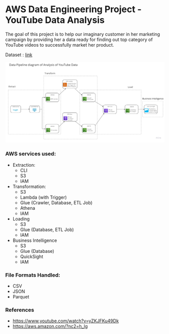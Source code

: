 # AWS Data Engineering Project - YouTube Data Analysis

The goal of this project is to help our imaginary customer in her marketing campaign by providing her a data ready for finding out top category of YouTube videos to successfully market her product.  

Dataset : [link](https://www.kaggle.com/datasets/datasnaek/youtube-new)



![My Image](data_pipeline_flowchart.jpg)


### AWS services used:

* Extraction:
    * CLI
    * S3
    * IAM
* Transformation:
    * S3 
    * Lambda (with Trigger)
    * Glue (Crawler, Database, ETL Job)
    * Athena
    * IAM
* Loading
    * S3
    * Glue (Database, ETL Job)
    * IAM
* Business Intelligence
    * S3
    * Glue (Database)
    * QuickSight
    * IAM



### File Formats Handled:
* CSV
* JSON
* Parquet


### References

* https://www.youtube.com/watch?v=yZKJFKu49Dk
* https://aws.amazon.com/?nc2=h_lg